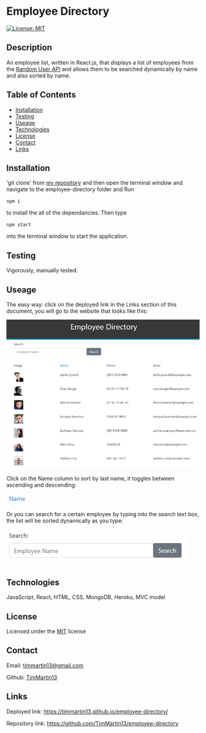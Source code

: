 # Employee Directory

[![License: MIT](https://img.shields.io/badge/License-MIT-yellow.svg)](https://opensource.org/licenses/MIT)


## Description

An employee list, written in React.js, that displays a list of employees from the [Random User API](https://randomuser.me/) and allows them to be searched dynamically by name and also sorted by name.


## Table of Contents
  
  * [Installation](#installation)
  * [Testing](#testing)
  * [Useage](#useage)
  * [Technologies](#technologies)
  * [License](#license)
  * [Contact](#contact)
  * [Links](#links)


## Installation

'git clone' from [my repository](https://github.com/TimMartin13/employee-directory) and then open the terminal window and navigate to the employee-directory folder and Run

```
npm i
```
to install the all of the dependancies. Then type

```
npm start
```
into the terminal window to start the application.

## Testing

Vigorously, manually tested.


## Useage
The easy way: click on the deployed link in the Links section of this document, you will go to the website that looks like this:

![home page](./public/assets/images/homePage.jpg)

Click on the Name column to sort by last name, it toggles between ascending and descending:

![name button](./public/assets/images/name.jpg)

Or you can search for a certain employee by typing into the search text box, the list will be sorted dynamically as you type:

![seach area](./public/assets/images/search.jpg)


## Technologies

JavaScript, React, HTML, CSS, MongoDB, Heroku, MVC model 


## License

Licensed under the [MIT](https://choosealicense.com/licenses/mit/) license 


## Contact

Email: timmartin13@gmail.com

Github: [TimMartin13](https://github.com/TimMartin13)


## Links

Deployed link: https://timmartin13.github.io/employee-directory/

Repository link: https://github.com/TimMartin13/employee-directory

